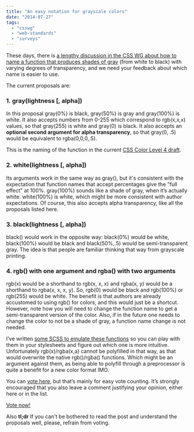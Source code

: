 ```yaml
---
title: "An easy notation for grayscale colors"
date: "2014-07-27"
tags:
  - "csswg"
  - "web-standards"
  - "surveys"
---
```


These days, there is [a lengthy discussion in the CSS WG about how to name a function that produces shades of gray](http://lists.w3.org/Archives/Public/www-style/2014Jul/0432.html) (from white to black) with varying degrees of transparency, and we need your feedback about which name is easier to use.

The current proposals are:

### 1\. gray(lightness \[, alpha\])

In this proposal gray(0%) is black, gray(50%) is gray and gray(100%) is white. It also accepts numbers from 0-255 which correspond to rgb(x,x,x) values, so that gray(255) is white and gray(0) is black. It also accepts an **optional second argument for alpha transparency**, so that gray(0, .5) would be equivalent to rgba(0,0,0,.5).

This is the naming of the function in the current [CSS Color Level 4 draft](http://dev.w3.org/csswg/css-color/#grays).

### 2\. white(lightness \[, alpha\])

Its arguments work in the same way as gray(), but it's consistent with the expectation that function names that accept percentages give the "full effect" at 100%. gray(100%) sounds like a shade of gray, when it’s actually white. white(100%) is white, which might be more consistent with author expectations. Of course, this also accepts alpha transparency, like all the proposals listed here.

### 3\. black(lightness \[, alpha\])

black() would work in the opposite way: black(0%) would be white, black(100%) would be black and black(50%,.5) would be semi-transparent gray. The idea is that people are familiar thinking that way from grayscale printing.

### 4\. rgb() with one argument and rgba() with two arguments

rgb(x) would be a shorthand to rgb(x, x, x) and rgba(x, y) would be a shorthand to rgba(x, x, x, y). So, rgb(0) would be black and rgb(100%) or rgb(255) would be white. The benefit is that authors are already accustomed to using rgb() for colors, and this would just be a shortcut. However, note how you will need to change the function name to get a semi-transparent version of the color. Also, if in the future one needs to change the color to not be a shade of gray, a function name change is not needed.

I’ve written [some SCSS to emulate these functions](http://sassmeister.com/gist/20ac0049428ccfcbe8f1) so you can play with them in your stylesheets and figure out which one is more intuitive. Unfortunately rgb(x)/rgba(x,a) cannot be polyfilled in that way, as that would overwrite the native rgb()/rgba() functions. Which might be an argument against them, as being able to polyfill through a preprocessor is quite a benefit for a new color format IMO.

You can [vote here](https://docs.google.com/forms/d/1pp3RY-A4MAs7b-gmqFx6bKn52_G_WLoPFkV0vueiWP4/viewform?usp=send_form), but that’s mainly for easy vote counting. It’s strongly encouraged that you also leave a comment justifying your opinion, either here or in the list.

[Vote now!](https://docs.google.com/forms/d/1pp3RY-A4MAs7b-gmqFx6bKn52_G_WLoPFkV0vueiWP4/viewform?usp=send_form)

Also **tl;dr** If you can't be bothered to read the post and understand the proposals well, please, refrain from voting.
